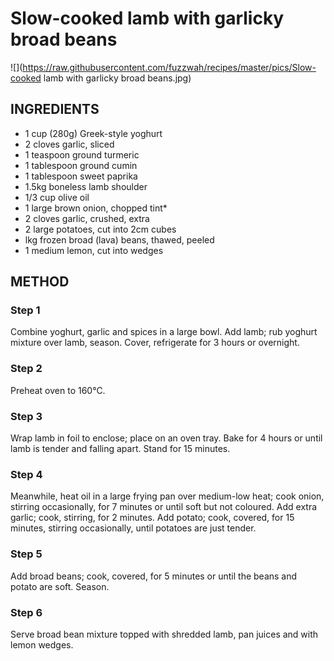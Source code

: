 # Slow-cooked lamb with garlicky broad beans
![](https://raw.githubusercontent.com/fuzzwah/recipes/master/pics/Slow-cooked lamb with garlicky broad beans.jpg)
## INGREDIENTS
* 1 cup (280g) Greek-style yoghurt
* 2 cloves garlic, sliced
* 1 teaspoon ground turmeric
* 1 tablespoon ground cumin
* 1 tablespoon sweet paprika
* 1.5kg boneless lamb shoulder
* 1/3 cup olive oil
* 1 large brown onion, chopped tint*
* 2 cloves garlic, crushed, extra
* 2 large potatoes, cut into 2cm cubes
* lkg frozen broad (lava) beans, thawed, peeled
* 1 medium lemon, cut into wedges
## METHOD
### Step 1
Combine yoghurt, garlic and spices in a large bowl. Add lamb; rub yoghurt mixture over lamb, season. Cover, refrigerate for 3 hours or overnight.
### Step 2
Preheat oven to 160°C.
### Step 3
Wrap lamb in foil to enclose; place on an oven tray. Bake for 4 hours or until lamb is tender and falling apart. Stand for 15 minutes.
### Step 4
Meanwhile, heat oil in a large frying pan over medium-low heat; cook onion, stirring occasionally, for 7 minutes or until soft but not coloured. Add extra garlic; cook, stirring, for 2 minutes. Add potato; cook, covered, for 15 minutes, stirring occasionally, until potatoes are just tender.
### Step 5
Add broad beans; cook, covered, for 5 minutes or until the beans and potato are soft. Season.
### Step 6
Serve broad bean mixture topped with shredded lamb, pan juices and with lemon wedges.

